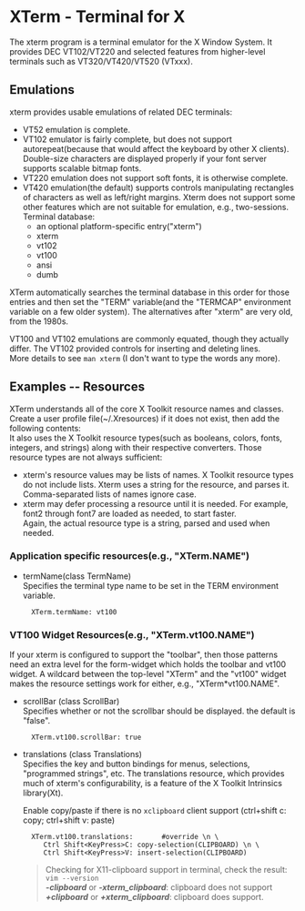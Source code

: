 # XTerm - Terminal for X
  The xterm program is a terminal emulator for the X Window System. It provides DEC VT102/VT220 and selected features from higher-level terminals such as VT320/VT420/VT520 (VTxxx).  
  
  ## Emulations
  xterm provides usable emulations of related DEC terminals:
  * VT52 emulation is complete.
  * VT102 emulator is fairly complete, but does not support autorepeat(because that would affect the keyboard by other X clients).
    Double-size characters are displayed properly if your font server supports scalable bitmap fonts.
  * VT220 emulation does not support soft fonts, it is otherwise complete.
  * VT420 emulation(the default) supports controls manipulating rectangles of characters as well as left/right margins.
    Xterm does not support some other features which are not suitable for emulation, e.g., two-sessions.  
  Terminal database:
    * an optional platform-specific entry("xterm")
    * xterm
    * vt102
    * vt100
    * ansi
    * dumb
    
  XTerm automatically searches the terminal database in this order for those entries and then set the "TERM" variable(and the "TERMCAP" environment variable on a few older system). The alternatives after "xterm" are very old, from the 1980s.
   
  VT100 and VT102 emulations are commonly equated, though they actually differ. The VT102 provided controls for inserting and deleting lines.  
  More details to see `man xterm` (I don't want to type the words any more).
  
  ## Examples -- Resources
  XTerm understands all of the core X Toolkit resource names and classes.  
  Create a user profile file(~/.Xresources) if it does not exist, then add the following contents:   
  It also uses the X Toolkit resource types(such as booleans, colors, fonts, integers, and strings) along with their respective converters.
  Those resource types are not always sufficient:  
  * xterm's resource values may be lists of names. X Toolkit resource types do not include lists. Xterm uses a string for the resource, and parses it.  
  Comma-separated lists of names ignore case.    
  * xterm may defer processing a resource until it is needed. For example, font2 through font7 are loaded as needed, to start faster.  
  Again, the actual resource type is a string, parsed and used when needed.  
  
  ### Application specific resources(e.g., "XTerm.NAME")
  * termName(class TermName)  
    Specifies the terminal type name to be set in the TERM environment variable.
    ```
      XTerm.termName: vt100
    ```  
  
  ### VT100 Widget Resources(e.g., "XTerm.vt100.NAME") 
  If your xterm is configured to support the "toolbar", then those patterns need an extra level for the form-widget which holds the toolbar and vt100 widget. A wildcard between the top-level "XTerm" and the "vt100" widget makes the resource settings work for either, e.g., "XTerm*vt100.NAME".  
  * scrollBar (class ScrollBar)  
    Specifies whether or not the scrollbar should be displayed. the default is "false".  
    ```
      XTerm.vt100.scrollBar: true
    ```

  * translations (class Translations)  
    Specifies the key and button bindings for menus, selections, "programmed strings", etc. The translations resource, which provides much of xterm's configurability, is a feature of the X Toolkit Intrinsics library(Xt).  
    
    Enable copy/paste if there is no `xclipboard` client support
    (ctrl+shift c: copy; ctrl+shift v: paste)
    ```
      XTerm.vt100.translations:       #override \n \
         Ctrl Shift<KeyPress>C: copy-selection(CLIPBOARD) \n \
         Ctrl Shift<KeyPress>V: insert-selection(CLIPBOARD)
    ```
    > Checking for X11-clipboard support in terminal, check the result: ```vim --version```  
    > ***-clipboard*** or ***-xterm_clipboard***: clipboard does not support  
    > ***+clipboard*** or ***+xterm_clipboard***: clipboard does support. 
      
